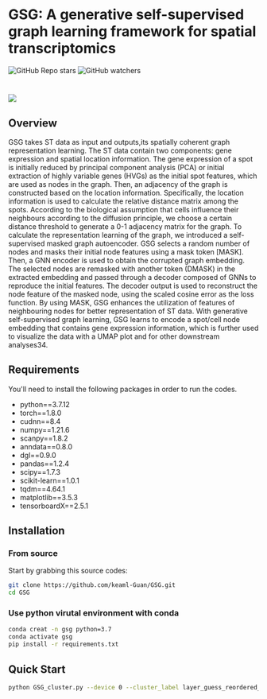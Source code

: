 # GSG: A generative self-supervised graph learning framework for spatial transcriptomics
![GitHub Repo stars](https://img.shields.io/github/stars/keaml-Guan/GSG?style=social)  ![GitHub watchers](https://img.shields.io/github/watchers/keaml-Guan/GSG?style=social)
#
![](https://github.com/keaml-Guan/GSG/blob/main/figures/GSG.jpg)
<br>
## Overview

GSG takes ST data as input and outputs,its spatially coherent graph representation learning. The ST data contain two components: gene expression and spatial location information. The gene expression of a spot is initially reduced by principal component analysis (PCA) or  initial extraction of highly variable genes (HVGs) as the initial spot features, which are used as nodes in the graph. Then, an adjacency of the graph is constructed based on the location  information. Specifically, the location information is used to calculate the relative distance matrix among the spots. According to the biological assumption that cells influence their neighbours according to the diffusion principle, we choose a certain distance threshold to generate a 0-1 adjacency matrix for the graph. To calculate the representation learning of the graph, we introduced a self-supervised masked graph autoencoder. GSG selects a random number of nodes and masks their initial node features using a mask token [MASK]. Then, a GNN encoder is used to obtain the corrupted graph embedding. The selected nodes are remasked with another token (DMASK) in the extracted embedding and passed through a decoder composed of GNNs to reproduce the initial features. The decoder output is used to reconstruct the node feature of the masked node, using the scaled cosine error as the loss function. By using MASK, GSG enhances the utilization of features of neighbouring nodes for better representation of ST data. With generative self-supervised graph learning, GSG learns to encode a spot/cell node embedding that contains gene expression information, which is further used to visualize the data with a UMAP plot and for other downstream analyses34.

## Requirements
You'll need to install the following packages in order to run the codes.
* python==3.7.12
* torch==1.8.0
* cudnn==8.4
* numpy==1.21.6
* scanpy==1.8.2
* anndata==0.8.0
* dgl==0.9.0
* pandas==1.2.4
* scipy==1.7.3
* scikit-learn==1.0.1 
* tqdm==4.64.1
* matplotlib==3.5.3
* tensorboardX==2.5.1

## Installation

### From source
Start by grabbing this source codes:
```sh
git clone https://github.com/keaml-Guan/GSG.git
cd GSG
```
### Use python virutal environment with conda
```sh
conda creat -n gsg python=3.7
conda activate gsg
pip install -r requirements.txt
```
## Quick Start
```sh
python GSG_cluster.py --device 0 --cluster_label layer_guess_reordered_short
```


<!--
## Citation
-->
